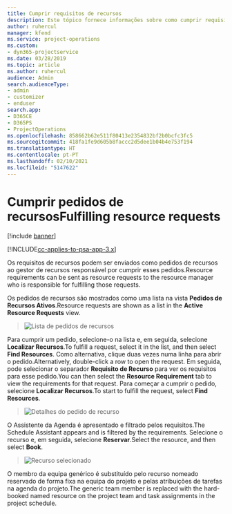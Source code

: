 ```yaml
---
title: Cumprir requisitos de recursos
description: Este tópico fornece informações sobre como cumprir requisitos de recursos.
author: ruhercul
manager: kfend
ms.service: project-operations
ms.custom:
- dyn365-projectservice
ms.date: 03/28/2019
ms.topic: article
ms.author: ruhercul
audience: Admin
search.audienceType:
- admin
- customizer
- enduser
search.app:
- D365CE
- D365PS
- ProjectOperations
ms.openlocfilehash: 858662b62e511f80413e2354832bf2b0bcfc3fc5
ms.sourcegitcommit: 418fa1fe9d605b8faccc2d5dee1b04b4e753f194
ms.translationtype: HT
ms.contentlocale: pt-PT
ms.lasthandoff: 02/10/2021
ms.locfileid: "5147622"
---
```

# <a name="fulfilling-resource-requests"></a><span data-ttu-id="54539-103">Cumprir pedidos de recursos</span><span class="sxs-lookup"><span data-stu-id="54539-103">Fulfilling resource requests</span></span>

[!include [banner](../includes/psa-now-project-operations.md)]

[!INCLUDE[cc-applies-to-psa-app-3.x](../includes/cc-applies-to-psa-app-3x.md)]

<span data-ttu-id="54539-104">Os requisitos de recursos podem ser enviados como pedidos de recursos ao gestor de recursos responsável por cumprir esses pedidos.</span><span class="sxs-lookup"><span data-stu-id="54539-104">Resource requirements can be sent as resource requests to the resource manager who is responsible for fulfilling those requests.</span></span>

<span data-ttu-id="54539-105">Os pedidos de recursos são mostrados como uma lista na vista **Pedidos de Recursos Ativos**.</span><span class="sxs-lookup"><span data-stu-id="54539-105">Resource requests are shown as a list in the **Active Resource Requests** view.</span></span>

> ![Lista de pedidos de recursos](media/Resource-Management-image59.png)

<span data-ttu-id="54539-107">Para cumprir um pedido, selecione-o na lista e, em seguida, selecione **Localizar Recursos**.</span><span class="sxs-lookup"><span data-stu-id="54539-107">To fulfill a request, select it in the list, and then select **Find Resources**.</span></span> <span data-ttu-id="54539-108">Como alternativa, clique duas vezes numa linha para abrir o pedido.</span><span class="sxs-lookup"><span data-stu-id="54539-108">Alternatively, double-click a row to open the request.</span></span> <span data-ttu-id="54539-109">Em seguida, pode selecionar o separador **Requisito de Recurso** para ver os requisitos para esse pedido.</span><span class="sxs-lookup"><span data-stu-id="54539-109">You can then select the **Resource Requirement** tab to view the requirements for that request.</span></span> <span data-ttu-id="54539-110">Para começar a cumprir o pedido, selecione **Localizar Recursos**.</span><span class="sxs-lookup"><span data-stu-id="54539-110">To start to fulfill the request, select **Find Resources**.</span></span>

> ![Detalhes do pedido de recurso](media/Resource-Management-image60.png)

<span data-ttu-id="54539-112">O Assistente da Agenda é apresentado e filtrado pelos requisitos.</span><span class="sxs-lookup"><span data-stu-id="54539-112">The Schedule Assistant appears and is filtered by the requirements.</span></span> <span data-ttu-id="54539-113">Selecione o recurso e, em seguida, selecione **Reservar**.</span><span class="sxs-lookup"><span data-stu-id="54539-113">Select the resource, and then select **Book**.</span></span>

> ![Recurso selecionado](media/Resource-Management-image61.png)

<span data-ttu-id="54539-115">O membro da equipa genérico é substituído pelo recurso nomeado reservado de forma fixa na equipa do projeto e pelas atribuições de tarefas na agenda do projeto.</span><span class="sxs-lookup"><span data-stu-id="54539-115">The generic team member is replaced with the hard-booked named resource on the project team and task assignments in the project schedule.</span></span>
